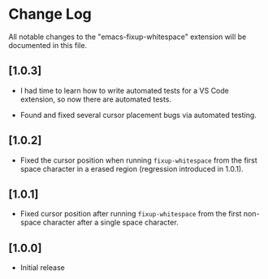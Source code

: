 # Change Log

All notable changes to the "emacs-fixup-whitespace" extension will be documented in this file.

## [1.0.3]

 - I had time to learn how to write automated tests for a VS Code extension, so
   now there are automated tests.
  
 - Found and fixed several cursor placement bugs via automated testing.

## [1.0.2]

- Fixed the cursor position when running `fixup-whitespace` from the first space
  character in a erased region (regression introduced in 1.0.1).

## [1.0.1]

- Fixed cursor position after running `fixup-whitespace` from the first
  non-space character after a single space character.
  
## [1.0.0]

- Initial release
